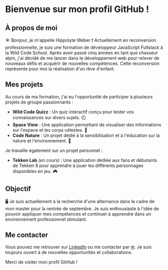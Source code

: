 # Bienvenue sur mon profil GitHub !

## À propos de moi

☀ Bonjour, je m'appelle Hippolyte Weber ❗ Actuellement en reconversion professionnelle, je suis une formation de développeur JavaScript Fullstack à la Wild Code School. Après avoir passé cinq années en tant que chasseur alpin, j'ai décidé de me lancer dans le développement web pour relever de nouveaux défis et acquérir de nouvelles compétences. Cette reconversion représente pour moi la réalisation d'un rêve d'enfant.

## Mes projets

Au cours de ma formation, j'ai eu l'opportunité de participer à plusieurs projets de groupe passionnants :

- **Wild Code Quizz** : Un quiz interactif conçu pour tester vos connaissances sur divers sujets. ⏲️
- **Space View** : Une application permettant de visualiser des informations sur l'espace et les corps célestes. 👾
- **Code Nature** : Un projet dédié à la sensibilisation et à l'éducation sur la nature et l'environnement. 🌳

Je travaille également sur un projet personnel :

- **Tekken Lab** *(en cours)* : Une application dédiée aux fans et débutants de Tekken 8 pour apprendre à jouer les différents personnages disponibles en jeu. 🎮

## Objectif

🖥️ Je suis actuellement à la recherche d'une alternance dans le cadre de mon master pour la rentrée de septembre. Je suis enthousiaste à l'idée de pouvoir appliquer mes compétences et continuer à apprendre dans un environnement professionnel stimulant.

## Me contacter

Vous pouvez me retrouver sur [LinkedIn](https://www.linkedin.com/in/hippolyteweber/) ou me contacter par [✉](mailto:hippolyte.weber@gmail.com). Je suis toujours ouvert à de nouvelles opportunités et collaborations.

Merci de visiter mon profil GitHub !

